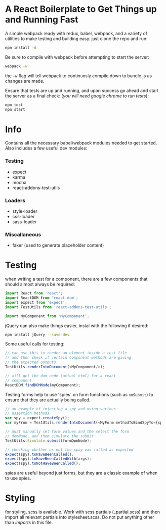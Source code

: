 # A React Boilerplate to Get Things up and Running Fast
A simple webpack ready with redux, babel, webpack, and a variety of utilities to make testing and building easy. just clone the repo and run:
```bash
npm install -d
```

Be sure to compile with webpack before attempting to start the server:
```bash
webpack -w
```
the `-w` flag will tell webpack to continuosly compile down to bundle.js as changes are made.

Ensure that tests are up and running, and upon success go ahead and start the server as a final check: (*you will need google chrome to run tests*):
```bash
npm test
npm start
```

# Info
Contains all the necessary babel/webpack modules needed to get started. Also includes a few useful dev modules:

### Testing
- expect
- karma
- mocha
- react-addons-test-utils

### Loaders
- style-loader
- css-loader
- sass-loader

### Miscallaneous
- faker (used to generate placeholder content)

# Testing
when writing a test for a component, there are a few components that should almost always be required:

```javascript
import React from 'react';
import ReactDOM from 'react-dom';
import expect from 'expect';
import TestUtils from 'react-addons-test-utils';

import MyComponent from 'MyComponent';
```

jQuery can also make things easier, instal with the following if desired:
```bash
npm install jQuery --save-dev
```

Some useful calls for testing:
```javascript
// can use this to render an element inside a test file
// and then check if certain component methods are giving
// the expected outputs
TestUtils.renderIntoDocument(<MyComponent/>);

// will get the dom node (actual html) for a react 
// component
ReactDOM.findDOMNode(myComponent);
```

Testing forms
help to use 'spies' on form functions (such as `onSubmit`) to ensure that they are actually being called.
```javascript
// an example of injecting a spy and using various
// assertion methods
var spy = expect.createSpy();
var myFrom = TestUtils.renderIntoDocument(<MyForm methodToBindSpyTo={spy}/>);

// must manually set form values and the select the form
// domNode, and then simulate the submit
TestUtils.Simulate.submit(formDomNode);

// checking whether or not the spay was called as expected
expect(spy).toHaveBeenCalled();
expect(spy).toHaveBeenCalledWith(args);
expect(spy).toNotHaveBeenCalled();
```
spies are useful beyond just forms, but they are a classic example of when to use spies.

# Styling
for styling, scss is available. Work with scss partials (_partial.scss) and then import all relevant partials into stylesheet.scss. Do not put anything other than *imports* in this file.












